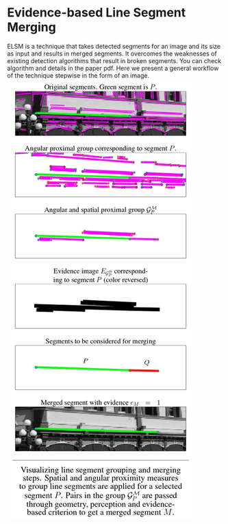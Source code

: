 # Evidence-based Line Segment Merging

ELSM is a technique that takes detected segments for an image and its size as input and results in merged segments. It overcomes the weaknesses of existing detection algorithms that result in broken segments. You can check algorithm and details in the paper pdf. Here we present a general workflow of the technique stepwise in the form of an image. 
![Pipeline](/assets/img/pipeline.jpg)

